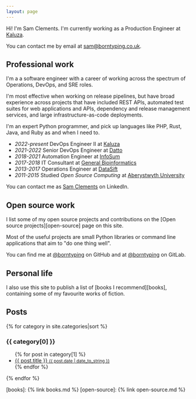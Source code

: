 ```yaml
---
layout: page
---
```


Hi! I'm Sam Clements. I'm currently working as a Production Engineer at [Kaluza][kaluza].

You can contact me by email at [sam@borntyping.co.uk][email].

## Professional work

I'm a a software engineer with a career of working across the spectrum of Operations, DevOps, and SRE roles.

I'm most effective when working on release pipelines, but have broad experience across projects that have included REST APIs, automated test suites for web applications and APIs, dependency and release management services, and large infrastructure-as-code deployments.

I'm an expert Python programmer, and pick up languages like PHP, Rust, Java, and Ruby as and when I need to.

* _2022-present_ DevOps Engineer II at [Kaluza][kaluza]
* _2021-2022_ Senior DevOps Engineer at [Datto][datto]
* _2018-2021_ Automation Engineer at [InfoSum][infosum]
* _2017-2018_ IT Consultant at [General Bioinformatics][general-bioinformatics]
* _2013-2017_ Operations Engineer at [DataSift][datasift]
* _2011-2015_ Studied *Open Source Computing* at [Aberystwyth University][au]

You can contact me as [Sam Clements][linkedin] on LinkedIn.

## Open source work

I list some of my open source projects and contributions on the [Open source projects][open-source] page on this site.

Most of the useful projects are small Python libraries or command line applications that aim to "do one thing well".

You can find me at [@borntyping][github] on GitHub and at [@borntyping][gitlab] on GitLab.

## Personal life

I also use this site to publish a list of [books I recommend][books], containing some of my favourite works of fiction.

## Posts

<nav>
  {% for category in site.categories|sort %}
    <h3>{{ category[0] }}</h3>
    <ul class="related-posts">
      {% for post in category[1] %}
        <li>
          <a href="{{ post.url }}">
            {{ post.title }}
            <small>{{ post.date | date_to_string }}</small>
          </a>
        </li>
      {% endfor %}
    </ul>
  {% endfor %}
</nav>

[au]: http://www.aber.ac.uk/en/
[datasift]: http://datasift.com/
[general-bioinformatics]: https://www.generalbioinformatics.com/
[infosum]: https://www.infosum.com/
[datto]: https://www.datto.com/
[kaluza]: https://www.kaluza.com/

[github]: https://github.com/borntyping/
[github-sandbox]: https://github.com/borntyping-sandbox/
[gitlab]: https://gitlab.com/borntyping/
[email]: mailto:sam@borntyping.co.uk
[twitter]: https://twitter.com/borntyping
[linkedin]: https://www.linkedin.com/in/borntyping/

[books]: {% link books.md %}
[open-source]: {% link open-source.md %}

